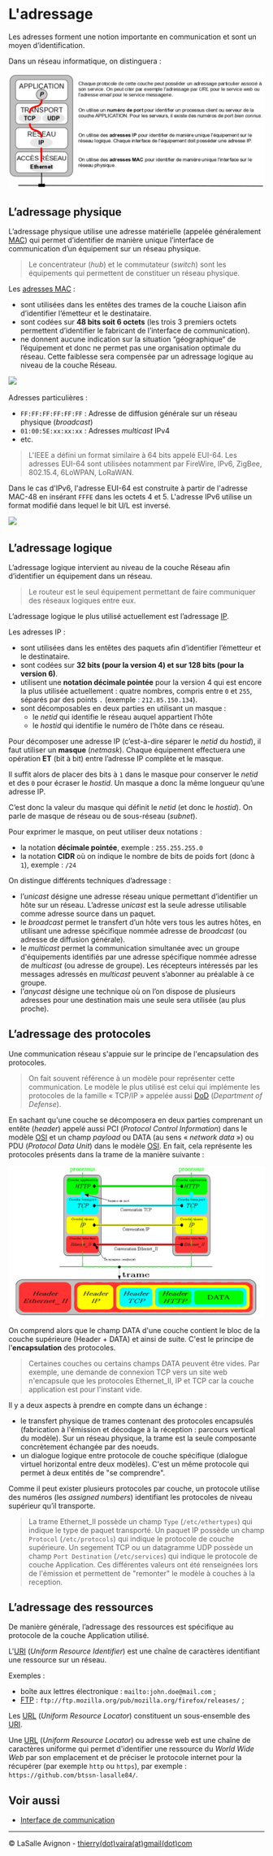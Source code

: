 # L'adressage

Les adresses forment une notion importante en communication et sont un moyen d’identification.

Dans un réseau informatique, on distinguera :

![](../images/adressage.png)

## L’adressage physique

L’adressage physique utilise une adresse matérielle (appelée généralement [MAC](https://fr.wikipedia.org/wiki/Adresse_MAC)) qui permet d’identifier de manière unique l’interface de communication d’un équipement sur un réseau physique.

> Le concentrateur (_hub_) et le commutateur (_switch_) sont les équipements qui permettent de constituer un réseau physique.

Les [adresses MAC](https://fr.wikipedia.org/wiki/Adresse_MAC) :

- sont utilisées dans les entêtes des trames de la couche Liaison afin d’identifier l’émetteur et le destinataire.
- sont codées sur **48 bits soit 6 octets** (les trois 3 premiers octets permettent d’identifier le fabricant de l’interface de communication).
- ne donnent aucune indication sur la situation “géographique“ de l’équipement et donc ne permet pas une organisation optimale du réseau. Cette faiblesse sera compensée par un adressage logique au niveau de la couche Réseau.

![](https://upload.wikimedia.org/wikipedia/commons/9/94/MAC-48_Address.svg?uselang=fr)

Adresses particulières :

- `FF:FF:FF:FF:FF:FF` : Adresse de diffusion générale sur un réseau physique (_broadcast_)
- `01:00:5E:xx:xx:xx` :	Adresses _multicast_ IPv4
- etc.

> L'IEEE a défini un format similaire à 64 bits appelé EUI-64. Les adresses EUI-64 sont utilisées notamment par FireWire, IPv6, ZigBee, 802.15.4, 6LoWPAN, LoRaWAN.

Dans le cas d'IPv6, l'adresse EUI-64 est construite à partir de l'adresse MAC-48 en insérant `FFFE` dans les octets 4 et 5. L'adresse IPv6 utilise un format modifié dans lequel le bit U/L est inversé.

![](https://upload.wikimedia.org/wikipedia/commons/c/ce/Ipv6_eui64.svg)

## L’adressage logique

L’adressage logique intervient au niveau de la couche Réseau afin d’identifier un équipement dans un réseau.

> Le routeur est le seul équipement permettant de faire communiquer des réseaux logiques entre eux.

L’adressage logique le plus utilisé actuellement est l’adressage [IP](ip.md).

Les adresses IP :

- sont utilisées dans les entêtes des paquets afin d’identifier l’émetteur et le destinataire.
- sont codées sur **32 bits (pour la version 4) et sur 128 bits (pour la version 6)**.
- utilisent une **notation décimale pointée** pour la version 4 qui est encore la plus utilisée actuellement : quatre nombres, compris entre `0` et `255`, séparés par des points `.` (exemple : `212.85.150.134`).
- sont décomposables en deux parties en utilisant un masque :
  - le _netid_ qui identifie le réseau auquel appartient l’hôte
  - le _hostid_ qui identifie le numéro de l’hôte dans ce réseau.

Pour décomposer une adresse IP (c’est-à-dire séparer le _netid_ du _hostid_), il faut utiliser un **masque** (_netmask_). Chaque équipement effectuera une opération **ET** (bit à bit) entre l’adresse IP complète et le masque.

Il suffit alors de placer des bits à `1` dans le masque pour conserver le _netid_ et des `0` pour écraser le _hostid_. Un masque a donc la même longueur qu’une adresse IP.

C’est donc la valeur du masque qui définit le _netid_ (et donc le _hostid_). On parle de masque de réseau ou de sous-réseau (_subnet_).

Pour exprimer le masque, on peut utiliser deux notations :

- la notation **décimale pointée**, exemple : `255.255.255.0`
- la notation **CIDR** où on indique le nombre de bits de poids fort (donc à `1`), exemple : `/24`

On distingue différents techniques d’adressage :

- l’_unicast_ désigne une adresse réseau unique permettant d’identifier un hôte sur un réseau. L’adresse _unicast_ est la seule adresse utilisable comme adresse source dans un paquet.
- le _broadcast_ permet le transfert d’un hôte vers tous les autres hôtes, en utilisant une adresse spécifique nommée adresse de _broadcast_ (ou adresse de diffusion générale).
- le _multicast_ permet la communication simultanée avec un groupe d'équipements identifiés par une adresse spécifique nommée adresse
de _multicast_ (ou adresse de groupe). Les récepteurs intéressés par les messages adressés en _multicast_ peuvent s’abonner au préalable à ce groupe.
- l’_anycast_ désigne une technique où on l’on dispose de plusieurs adresses pour une destination mais une seule sera utilisée (au plus proche).

## L’adressage des protocoles

Une communication réseau s'appuie sur le principe de l'encapsulation des protocoles. 

> On fait souvent référence à un modèle pour représenter cette communication. Le modèle le plus utilisé est celui qui implémente les protocoles de la famille « TCP/IP » appelée aussi [DoD](https://www.frameip.com/tcpip/) (_Department of Defense_).

En sachant qu'une couche se décomposera en deux parties comprenant un en­tête (_header_) appelé aussi PCI (_Protocol Control Information_) dans le modèle [OSI](https://www.frameip.com/osi/) et un champ _payload_ ou DATA (au sens « _network data_ ») ou PDU (_Protocol Data Unit_) dans le modèle [OSI](https://www.frameip.com/osi/). En fait, cela représente les protocoles présents dans la trame de la manière suivante :

![](../images/encapsulation.png)

On comprend alors que le champ DATA d'une couche contient le bloc de la couche supérieure (Header + DATA) et ainsi de suite. C'est le principe de l'**encapsulation** des protocoles.

> Certaines couches ou certains champs DATA peuvent être vides. Par exemple, une demande de connexion TCP vers un site web n'encapsule que les protocoles Ethernet_II, IP et TCP car la couche application est pour l'instant vide.

Il y a deux aspects à prendre en compte dans un échange :

- le transfert physique de trames contenant des protocoles encapsulés (fabrication à l'émission et décodage à la réception : parcours vertical du modèle). Sur un réseau physique, la trame est la seule composante concrètement échangée par des noeuds.
- un dialogue logique entre protocole de couche spécifique (dialogue virtuel horizontal entre deux modèles). C'est un même protocole qui permet à deux entités de "se comprendre".

Comme il peut exister plusieurs protocoles par couche, un protocole utilise des numéros (les _assigned numbers_) identifiant les protocoles de niveau supérieur qu’il transporte.

> La trame Ethernet_II possède un champ `Type` (`/etc/ethertypes`) qui indique le type de paquet transporté. Un paquet IP possède un champ `Protocol` (`/etc/protocols`) qui indique le protocole de couche supérieure. Un segement TCP ou un datagramme UDP possède un champ `Port Destination` (`/etc/services`) qui indique le protocole de couche Application. Ces différentes valeurs ont été renseignées lors de l'émission et permettent de "remonter" le modèle à couches à la reception.

## L’adressage des ressources

De manière générale, l’adressage des ressources est spécifique au protocole de la couche Application utilisé.

L'[URI](https://fr.wikipedia.org/wiki/Uniform_Resource_Identifier) (_Uniform Resource Identifier_) est une chaîne de caractères identifiant une ressource sur un réseau.

Exemples :

- boîte aux lettres électronique : `mailto:john.doe@mail.com` ;
- [FTP](ftp.md) : `ftp://ftp.mozilla.org/pub/mozilla.org/firefox/releases/` ;

Les [URL](https://fr.wikipedia.org/wiki/Uniform_Resource_Locator) (_Uniform Resource Locator_) constituent un sous-ensemble des [URI](https://fr.wikipedia.org/wiki/Uniform_Resource_Identifier).

Une [URL](https://fr.wikipedia.org/wiki/Uniform_Resource_Locator) (_Uniform Resource Locator_) ou adresse web est une chaîne de caractères uniforme qui permet d'identifier une ressource du _World Wide Web_ par son emplacement et de préciser le protocole internet pour la récupérer (par exemple `http` ou `https`), par exemple : `https://github.com/btssn-lasalle84/`.

## Voir aussi

- [Interface de communication](interface.md)

---
©️ LaSalle Avignon - [thierry(dot)vaira(at)gmail(dot)com](thierry.vaira@gmail.com)
